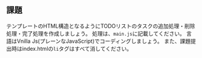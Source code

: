 ## 課題
テンプレートのHTML構造となるようにTODOリストのタスクの追加処理・削除処理・完了処理を作成しましょう。
処理は、`main.js`に記載してください。
言語はVnilla Js(プレーンなJavaScript)でコーディングしましょう。
また、課題提出時はindex.htmlの`li`タグはすべて消してください。
